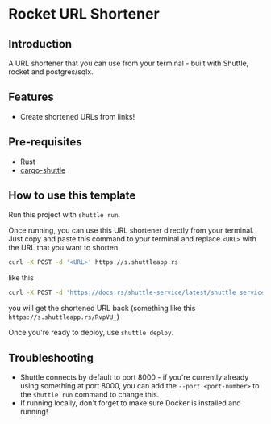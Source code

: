 # Rocket URL Shortener

## Introduction

A URL shortener that you can use from your terminal - built with Shuttle, rocket and postgres/sqlx.

## Features

- Create shortened URLs from links!

## Pre-requisites

- Rust
- [cargo-shuttle](https://www.shuttle.dev)

## How to use this template

Run this project with `shuttle run`.

Once running, you can use this URL shortener directly from your terminal. Just copy and paste this command to your terminal and replace `<URL>` with the URL that you want to shorten

```bash
curl -X POST -d '<URL>' https://s.shuttleapp.rs
```

like this

```bash
curl -X POST -d 'https://docs.rs/shuttle-service/latest/shuttle_service/' https://s.shuttleapp.rs
```

you will get the shortened URL back (something like this `https://s.shuttleapp.rs/RvpVU_`)

Once you're ready to deploy, use `shuttle deploy`.

## Troubleshooting
- Shuttle connects by default to port 8000 - if you're currently already using something at port 8000, you can add
  the `--port <port-number>` to the `shuttle run` command to change this.
- If running locally, don't forget to make sure Docker is installed and running!
